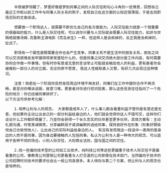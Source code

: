 
		半夜被梦惊醒了，梦里好像是梦到同事之间的人际交往和勾心斗角的一些情景，回想自己最近工作和以前工作中与同事人际关系的例子，发现自己在这方面的认知还很薄弱，于是去找职场交际的文章阅读。
		
		想要做一个职场达人，就需要不断优化自己的各方面能力。人际交往能力就是一个很重要的很基础的能力，什么是人际交往呢，可以说你只要与人交际就会需要人际交往能力，如非与世隔绝就像汤姆.克鲁斯主演电影《荒岛余生》一样，但这样人是会疯掉的，反正我是会疯掉的，扯远了。
	
		职场有一个属性是既需要合作也会产生竞争，同事关系不是生活中的朋友关系，朋友之间可以交流感情发发牢骚唠唠家常里短什么的，但是同事之间交流绝大部分是工作内容，有时需要协同合作做一件事情，但有时你有意或无意的言谈举止可能就会触及他人的利益，更有甚者你会被推到一部分人的对立面，无论你原不愿意, 我这人性格耿直人又憨，有好几次出现过这种情况。
	
		注意！倘若在一个阶段你突然发现周边环境不再友好，同事们在工作中跟你合作不再流畅，甚至对你嘲讽诋毁，故意刁难，更甚者对你进行挖坑陷害，那么这些信息往往指向了一个危险的地方：你已经被同事排挤了。
	以下方法可供参考化解：
	
		1.培养让利与人的观念。 大家都是成年人了，什么事儿都会看重利益不管你是有意还是无意，但如果你主动让出自己的一部分利益给身边的人，他们就会觉得你这人不错可交，这样你们谈论什么工作都好商量了，乃至你会获得一个长久忠实的伙伴甚至更多伙伴。具体方案有：主动礼貌沟通，时常真诚微笑，分享幽默段子或讲幽默的话给同事，保持良好外在形象（形象好既愉悦自己也愉悦他人），让出自己的实际利益给身边的人。 有没有发现我这一段话中一直用的是身边的人而不是同事，因为身边要接触的人包括同事。私认为让利与人是一种伟大的观念，可以适用于各种不同的场合。小则人际交往，大则商业法则，国与国之间的交往。
		
		2.找一些偏向技术型的公司如工业技术，纯科技公司等这些更偏重于技术人际交往不是最看重的公司，像教育公司营销公司更看重与人打交道的公司即使在技术部门，当然偏向于技术的公司招聘时对技术的要求也会比一般公司高很多。本人倾向与第二个方案，但让利与人的观念也是培养的。


​	
